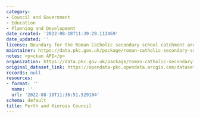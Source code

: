 ```yaml
---
category:
- Council and Government
- Education
- Planning and Development
date_created: '2022-08-18T11:39:29.112469'
date_updated: ''
license: Boundary for the Roman Catholic secondary school catchment area
maintainer: https://data.pkc.gov.uk/package/roman-catholic-secondary-school-catchments
notes: <p>ckan API</p>
organization: https://data.pkc.gov.uk/package/roman-catholic-secondary-school-catchments
original_dataset_link: https://opendata-pkc.opendata.arcgis.com/datasets/ac1cee7b64dd4a84920309b4c7119d96_0.zip?outSR=%7B%22latestWkid%22%3A27700%2C%22wkid%22%3A27700%7D
records: null
resources:
- format: ''
  name: ''
  url: '2022-08-18T11:36:51.529104'
schema: default
title: Perth and Kinross Council
---
```

